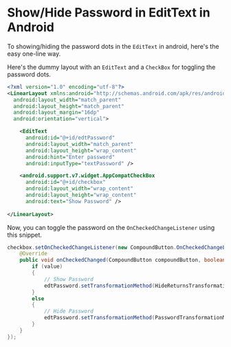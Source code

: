 # Show/Hide Password in EditText in Android

To showing/hiding the password dots in the `EditText` in android, here's the easy one-line way.

Here's the dummy layout with an `EditText` and a `CheckBox` for toggling the password dots.
```xml
<?xml version="1.0" encoding="utf-8"?>
<LinearLayout xmlns:android="http://schemas.android.com/apk/res/android"
  android:layout_width="match_parent"
  android:layout_height="match_parent"
  android:layout_margin="16dp"
  android:orientation="vertical">

    <EditText
      android:id="@+id/edtPassword"
      android:layout_width="match_parent"
      android:layout_height="wrap_content"
      android:hint="Enter password"
      android:inputType="textPassword" />

    <android.support.v7.widget.AppCompatCheckBox
      android:id="@+id/checkbox"
      android:layout_width="wrap_content"
      android:layout_height="wrap_content"
      android:text="Show Password" />
      
</LinearLayout> 
```

Now, you can toggle the password on the `OnCheckedChangeListener` using this snippet.

```java
checkbox.setOnCheckedChangeListener(new CompoundButton.OnCheckedChangeListener() {
    @Override
    public void onCheckedChanged(CompoundButton compoundButton, boolean value) {
        if (value)
        {
            // Show Password
            edtPassword.setTransformationMethod(HideReturnsTransformationMethod.getInstance());
        }
        else
        {
            // Hide Password
            edtPassword.setTransformationMethod(PasswordTransformationMethod.getInstance());
        }
    }
});
```

